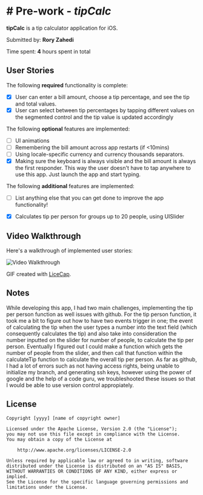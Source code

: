 # # Pre-work - *tipCalc*

**tipCalc** is a tip calculator application for iOS.

Submitted by: **Rory Zahedi**

Time spent: **4** hours spent in total

## User Stories

The following **required** functionality is complete:

* [X] User can enter a bill amount, choose a tip percentage, and see the tip and total values.
* [X] User can select between tip percentages by tapping different values on the segmented control and the tip value is updated accordingly

The following **optional** features are implemented:

* [ ] UI animations
* [ ] Remembering the bill amount across app restarts (if <10mins)
* [ ] Using locale-specific currency and currency thousands separators.
* [X] Making sure the keyboard is always visible and the bill amount is always the first responder. This way the user doesn't have to tap anywhere to use this app. Just launch the app and start typing.

The following **additional** features are implemented:

- [ ] List anything else that you can get done to improve the app functionality!
* [X] Calculates tip per person for groups up to 20 people, using UISlider 

## Video Walkthrough

Here's a walkthrough of implemented user stories:

<img src='https://i.imgur.com/jIx7Il7.gif' title='Video Walkthrough' width='' alt='Video Walkthrough' />



GIF created with [LiceCap](http://www.cockos.com/licecap/).

## Notes

While developing this app, I had two main challenges, implementing the tip per person function as well issues with github. For the tip person function, it took me a bit to figure out how to have two events trigger in one; the event of calculating the tip when the user types a number into the text field (which consequently calculates the tip) and also take into consideration the number inputted on the slider for number of people, to calculate the tip per person. Eventually I figured out I could make a function which gets the number of people from the slider, and then call that function within the calculateTip function to calculate the overall tip per person. As far as github, I had a lot of errors such as not having access rights, being unable to initialize my branch, and generating ssh keys, however using the power of google and the help of a code guru, we troubleshooted these issues so that I would be able to use version control appropiately. 

## License

    Copyright [yyyy] [name of copyright owner]

    Licensed under the Apache License, Version 2.0 (the "License");
    you may not use this file except in compliance with the License.
    You may obtain a copy of the License at

        http://www.apache.org/licenses/LICENSE-2.0

    Unless required by applicable law or agreed to in writing, software
    distributed under the License is distributed on an "AS IS" BASIS,
    WITHOUT WARRANTIES OR CONDITIONS OF ANY KIND, either express or implied.
    See the License for the specific language governing permissions and
    limitations under the License.
